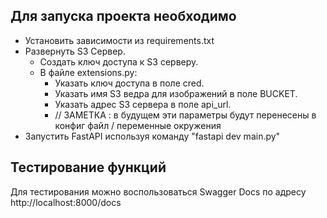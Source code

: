 ## Для запуска проекта необходимо
- Установить зависимости из requirements.txt
- Развернуть S3 Сервер.
  - Создать ключ доступа к S3 серверу.
  - В файле extensions.py:
    - Указать ключ доступа в поле cred.
    - Указать имя S3 ведра для изображений в поле BUCKET.
    - Указать адрес S3 сервера в поле api_url.
    - // ЗАМЕТКА : в будущем эти параметры будут перенесены в конфиг файл / переменные окружения
- Запустить FastAPI используя команду "fastapi dev main.py"


## Тестирование функций
Для тестирования можно воспользоваться Swagger Docs по адресу http://localhost:8000/docs
